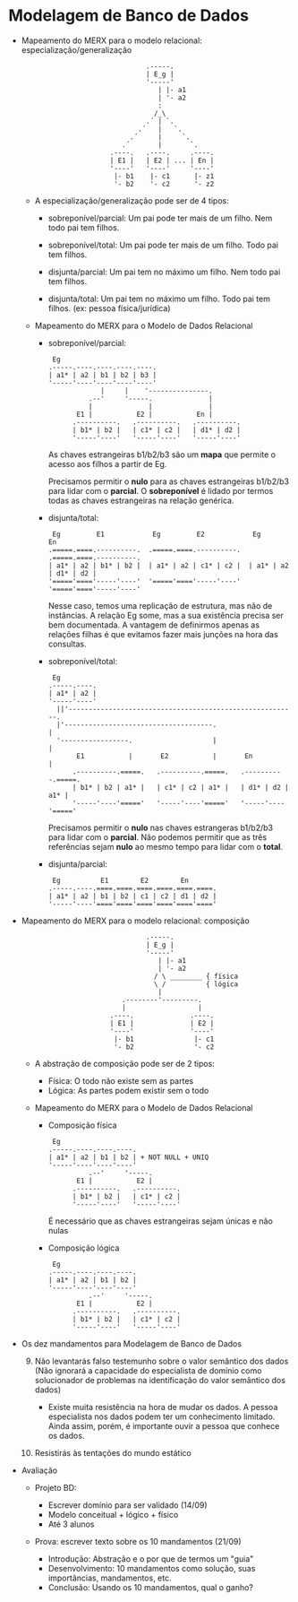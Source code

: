 Modelagem de Banco de Dados
============================

- Mapeamento do MERX para o modelo relacional: especialização/generalização
  ```
                                 .-----.
                                 | E_g |
                                 '-----'
                                    | |- a1
                                    | '- a2
                                    :
                                   /_\
                                 .´ | `.
                               .´   |   `.
                             .´     |     `.
                           .´       |       `.
                        .----.   .----.     .----.
                        | E1 |   | E2 | ... | En |
                        '----'   '----'     '----'
                         |- b1    |- c1      |- z1
                         '- b2    '- c2      '- z2
  ```

  - A especialização/generalização pode ser de 4 tipos:

    - sobreponível/parcial:
      Um pai pode ter mais de um filho. Nem todo pai tem filhos.

    - sobreponível/total:
      Um pai pode ter mais de um filho. Todo pai tem filhos.

    - disjunta/parcial:
      Um pai tem no máximo um filho. Nem todo pai tem filhos.

    - disjunta/total:
      Um pai tem no máximo um filho. Todo pai tem filhos.
      (ex: pessoa física/jurídica)

  - Mapeamento do MERX para o Modelo de Dados Relacional

    - sobreponível/parcial:
      ```
       Eg
      .-----.----.----.----.----.
      | a1* | a2 | b1 | b2 | b3 |
      '-----'----'----'----'----'
                   |     |    '---------------.
                .--'     '-----.              |
                |              |              |
             E1 |           E2 |           En |
            .----------.   .----------.   .----------.
            | b1* | b2 |   | c1* | c2 |   | d1* | d2 |
            '-----'----'   '-----'----'   '-----'----'
      ```

      As chaves estrangeiras b1/b2/b3 são um **mapa** que permite o acesso aos
      filhos a partir de Eg.

      Precisamos permitir o **nulo** para as chaves estrangeiras b1/b2/b3
      para lidar com o **parcial**. O **sobreponível** é lidado por termos
      todas as chaves estrangeiras na relação genérica.

    - disjunta/total:
      ```
       Eg         E1            Eg         E2            Eg         En         
      .=====.====.----------.  .=====.====.----------.  .=====.====.----------.
      | a1* | a2 | b1* | b2 |  | a1* | a2 | c1* | c2 |  | a1* | a2 | d1* | d2 |
      '====='===='-----'----'  '====='===='-----'----'  '====='===='-----'----'
      ```

      Nesse caso, temos uma replicação de estrutura, mas não de instâncias.
      A relação Eg some, mas a sua existência precisa ser bem documentada.
      A vantagem de definirmos apenas as relações filhas é que evitamos
      fazer mais junções na hora das consultas.

    - sobreponível/total:
      ```
       Eg
      .-----.----.
      | a1* | a2 |
      '-----'----'
        ||'---------------------------------------------------------.
        |'-------------------------------------.                    |
        '-----------------.                    |                    |
             E1           |       E2           |       En           |
            .----------.=====.   .----------.=====.   .----------.=====.
            | b1* | b2 | a1* |   | c1* | c2 | a1* |   | d1* | d2 | a1* |
            '-----'----'====='   '-----'----'====='   '-----'----'====='
      ```

      Precisamos permitir o **nulo** nas chaves estrangeras b1/b2/b3 para lidar
      com o **parcial**. Não podemos permitir que as três referências sejam
      **nulo** ao mesmo tempo para lidar com o **total**.

    - disjunta/parcial:
      ```
       Eg          E1        E2        En         
      .-----.----.====.====.====.====.====.====.
      | a1* | a2 | b1 | b2 | c1 | c2 | d1 | d2 |
      '-----'----'===='===='===='===='===='===='
      ```

- Mapeamento do MERX para o modelo relacional: composição
  ```
                                 .-----.
                                 | E_g |
                                 '-----'
                                    | |- a1
                                    | '- a2
                                   / \ ________ { física
                                   \ /          { lógica
                                    |
                           .--------'---------.
                           |                  |
                        .----.              .----.
                        | E1 |              | E2 |
                        '----'              '----'
                         |- b1               |- c1
                         '- b2               '- c2
  ```

  - A abstração de composição pode ser de 2 tipos:

    - Física: O todo não existe sem as partes
    - Lógica: As partes podem existir sem o todo

  - Mapeamento do MERX para o Modelo de Dados Relacional

    - Composição física
      ```
       Eg
      .-----.----.----.----.
      | a1* | a2 | b1 | b2 | + NOT NULL + UNIQ
      '-----'----'----'----'
                .--'     '-----.
             E1 |           E2 |
            .----------.   .----------.
            | b1* | b2 |   | c1* | c2 |
            '-----'----'   '-----'----'
      ```
      É necessário que as chaves estrangeiras sejam únicas e não nulas 

    - Composição lógica
      ```
       Eg
      .-----.----.----.----.
      | a1* | a2 | b1 | b2 |
      '-----'----'----'----'
                .--'     '-----.
             E1 |           E2 |
            .----------.   .----------.
            | b1* | b2 |   | c1* | c2 |
            '-----'----'   '-----'----'
      ```

- Os dez mandamentos para Modelagem de Banco de Dados

   9. Não levantarás falso testemunho sobre o valor semântico dos dados
      (Não ignorará a capacidade do especialista de domínio como solucionador
       de problemas na identificação do valor semântico dos dados)

      - Existe muita resistẽncia na hora de mudar os dados. A pessoa
        especialista nos dados podem ter um conhecimento limitado. Ainda
        assim, porém, é importante ouvir a pessoa que conhece os dados.

  10. Resistirás às tentações do mundo estático

- Avaliação

  - Projeto BD:
    - Escrever domínio para ser validado (14/09)
    - Modelo conceitual + lógico + físico
    - Até 3 alunos

  - Prova: escrever texto sobre os 10 mandamentos (21/09)
    - Introdução:      Abstração e o por que de termos um "guia"
    - Desenvolvimento: 10 mandamentos como solução, suas importâncias,
                       mandamentos, etc.
    - Conclusão:       Usando os 10 mandamentos, qual o ganho?

